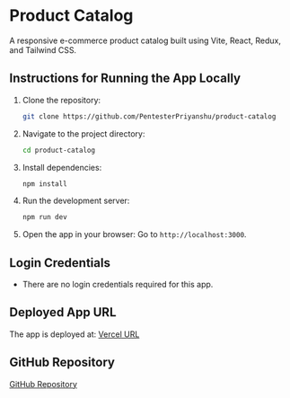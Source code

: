 # Product Catalog

A responsive e-commerce product catalog built using Vite, React, Redux, and Tailwind CSS.

## Instructions for Running the App Locally

1. Clone the repository:
   ```bash
   git clone https://github.com/PentesterPriyanshu/product-catalog
   ```

2. Navigate to the project directory:
   ```bash
   cd product-catalog
   ```

3. Install dependencies:
   ```bash
   npm install
   ```

4. Run the development server:
   ```bash
   npm run dev
   ```

5. Open the app in your browser:
   Go to `http://localhost:3000`.

## Login Credentials
- There are no login credentials required for this app.

## Deployed App URL
The app is deployed at:
[Vercel URL](https://product-catalog-silk.vercel.app/)

## GitHub Repository
[GitHub Repository](https://github.com/PentesterPriyanshu/product-catalog)
